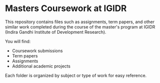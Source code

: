 # Masters Coursework at IGIDR

This repository contains files such as assignments, term papers, and other similar work completed during the course of the master's program at IGIDR (Indira Gandhi Institute of Development Research).

You will find:
- Coursework submissions
- Term papers
- Assignments
- Additional academic projects

Each folder is organized by subject or type of work for easy reference.